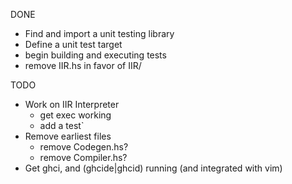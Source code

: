 DONE
* Find and import a unit testing library
* Define a unit test target
* begin building and executing tests
* remove IIR.hs in favor of IIR/

TODO
- Work on IIR Interpreter
  - get exec working
  - add a test`
- Remove earliest files
  - remove Codegen.hs?
  - remove Compiler.hs?
- Get ghci, and (ghcide|ghcid) running (and integrated with vim)
